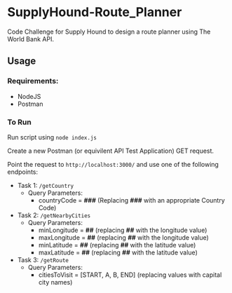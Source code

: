 # SupplyHound-Route_Planner
Code Challenge for Supply Hound to design a route planner using The World Bank API.

## Usage
### Requirements:
* NodeJS
* Postman

### To Run
Run script using `node index.js`

Create a new Postman (or equivilent API Test Application) GET request.

Point the request to `http://localhost:3000/` and use one of the following endpoints:
* Task 1: `/getCountry`
  * Query Parameters:
    * countryCode = **###** (Replacing **###** with an appropriate Country Code)
* Task 2: `/getNearbyCities`
  * Query Parameters:
    * minLongitude = **##** (replacing **##** with the longitude value)
    * maxLongitude = **##** (replacing **##** with the longitude value)
    * minLatitude = **##** (replacing **##** with the latitude value)
    * maxLatitude = **##** (replacing **##** with the latitude value)
* Task 3: `/getRoute`
  * Query Parameters:
    * citiesToVisit = [START, A, B, END] (replacing values with capital city names)
